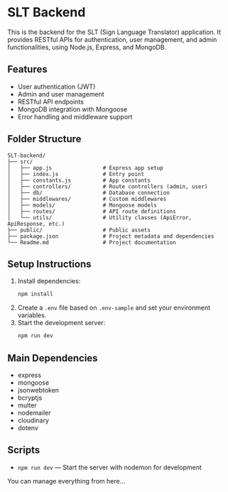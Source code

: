 # SLT Backend

This is the backend for the SLT (Sign Language Translator) application. It provides RESTful APIs for authentication, user management, and admin functionalities, using Node.js, Express, and MongoDB.

## Features
- User authentication (JWT)
- Admin and user management
- RESTful API endpoints
- MongoDB integration with Mongoose
- Error handling and middleware support

## Folder Structure
```
SLT-backend/
├── src/
│   ├── app.js                # Express app setup
│   ├── index.js              # Entry point
│   ├── constants.js          # App constants
│   ├── controllers/          # Route controllers (admin, user)
│   ├── db/                   # Database connection
│   ├── middlewares/          # Custom middlewares
│   ├── models/               # Mongoose models
│   ├── routes/               # API route definitions
│   └── utils/                # Utility classes (ApiError, ApiResponse, etc.)
├── public/                   # Public assets
├── package.json              # Project metadata and dependencies
└── Readme.md                 # Project documentation
```

## Setup Instructions
1. Install dependencies:
   ```bash
   npm install
   ```
2. Create a `.env` file based on `.env-sample` and set your environment variables.
3. Start the development server:
   ```bash
   npm run dev
   ```

## Main Dependencies
- express
- mongoose
- jsonwebtoken
- bcryptjs
- multer
- nodemailer
- cloudinary
- dotenv

## Scripts
- `npm run dev` — Start the server with nodemon for development

You can manage everything from here...
